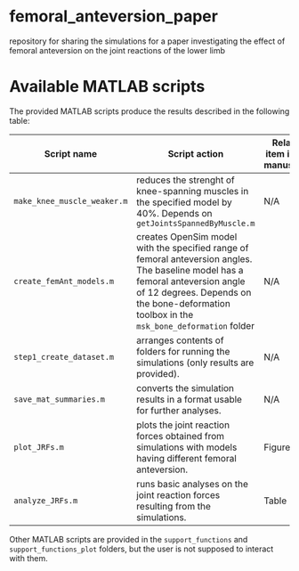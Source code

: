 # femoral_anteversion_paper
repository for sharing the simulations for a paper investigating the effect of femoral anteversion on the joint reactions of the lower limb

# Available MATLAB scripts
The provided MATLAB scripts produce the results described in the following table:

| Script name | Script action | Related item in the manuscript|
| --- | --- | --- |
| `make_knee_muscle_weaker.m` | reduces the strenght of knee-spanning muscles in the specified model by 40%. Depends on `getJointsSpannedByMuscle.m` | N/A |
| `create_femAnt_models.m` | creates OpenSim model with the specified range of femoral anteversion angles. The baseline model has a femoral anteversion angle of 12 degrees. Depends on the bone-deformation toolbox in the `msk_bone_deformation` folder| N/A |
| `step1_create_dataset.m` | arranges contents of folders for running the simulations (only results are provided). | N/A |
| `save_mat_summaries.m` | converts the simulation results in a format usable for further analyses. | N/A |
| `plot_JRFs.m` | plots the joint reaction forces obtained from simulations with models having different femoral anteversion. | Figure 2. |
| `analyze_JRFs.m` | runs basic analyses on the joint reaction forces resulting from the simulations. | Table 1 |

Other MATLAB scripts are provided in the `support_functions` and `support_functions_plot` folders, but the user is not supposed to interact with them.


